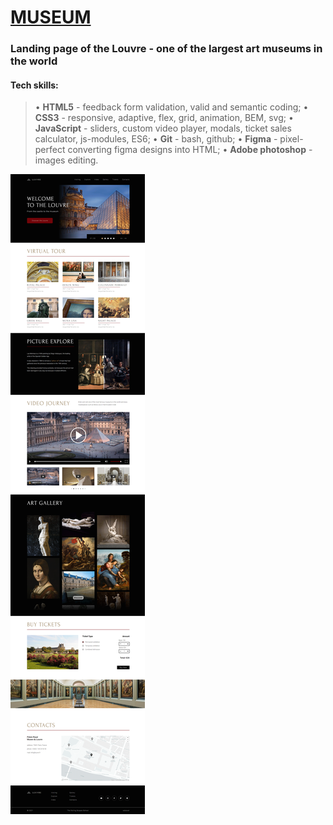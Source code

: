 # [**MUSEUM**](https://valsover.github.io/museum/)

### **Landing page of the Louvre - one of the largest art museums in the world**

#### Tech skills:

> • **HTML5** - feedback form validation, valid and semantic coding;
> • **CSS3** - responsive, adaptive, flex, grid, animation, BEM, svg;
> • **JavaScript** - sliders, custom video player, modals, ticket sales calculator, js-modules, ES6;
> • **Git** - bash, github;
> • **Figma** - pixel-perfect converting figma designs into HTML;
> • **Adobe photoshop** - images editing.

![](https://raw.githubusercontent.com/valsover/museum/main/assets/img/valsover.github.io_museum_.png)
